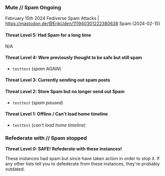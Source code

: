 ### Mute // Spam Ongoing

February 15th 2024 Fediverse Spam Attacks | https://mastodon.de/@ErikUden/111940301222380638
Spam (2024-02-15)

#### Threat Level 5: Had Spam for a long time
N/A

#### Threat Level 4: Were previously thought to be safe but still spam
- `testtest` (*spam AGAIN*) 



#### Threat Level 3: Currently sending out spam posts



#### Threat Level 2: Store Spam but no longer send out Spam
- `testtest` (*spam paused*) 


#### Threat Level 1: Offline / Can't load home timeline
- `testtest` (*can't load home timeline*) 


### Refederate with // Spam stopped

**Threat Level 0: SAFE! Refederate with these instances!**

These instances had spam but since have taken action in order to stop it. If any other lists tell you to defederate from these instances, they're probably outdated. 



 
 


